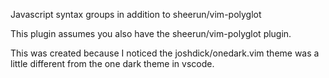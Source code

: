 Javascript syntax groups in addition to sheerun/vim-polyglot

This plugin assumes you also have the sheerun/vim-polyglot plugin.

This was created because I noticed the joshdick/onedark.vim theme was a little different from the one dark theme in vscode.
